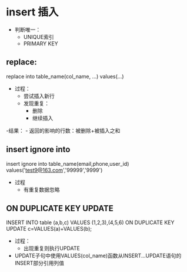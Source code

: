 # insert 插入
- 判断唯一：
    - UNIQUE索引
    - PRIMARY KEY

## replace:
replace into table_name(col_name, ...) values(...)

- 过程：
    - 尝试插入新行
    - 发现重复：
        - 删除
        - 继续插入

-结果：
    - 返回的影响的行数：被删除+被插入之和


## insert ignore into
insert ignore into table_name(email,phone,user_id) values('test9@163.com','99999','9999')

- 过程
    - 有重复数据忽略


## ON DUPLICATE KEY UPDATE
INSERT INTO table (a,b,c) VALUES (1,2,3),(4,5,6)
ON DUPLICATE KEY UPDATE c=VALUES(a)+VALUES(b);

- 过程：
    - 出现重复则执行UPDATE
- UPDATE子句中使用VALUES(col_name)函数从INSERT...UPDATE语句的INSERT部分引用列值
